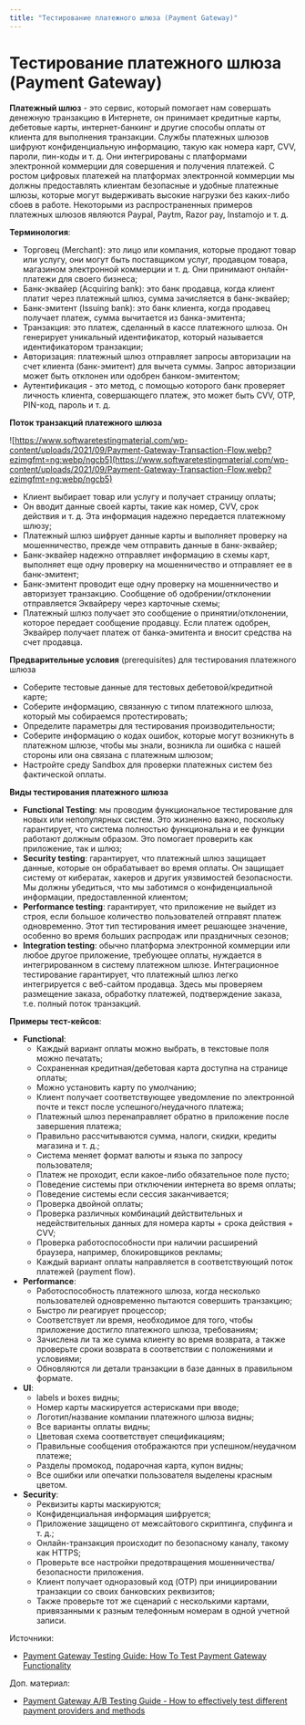 ```yaml
---
title: "Тестирование платежного шлюза (Payment Gateway)"
---
```


# Тестирование платежного шлюза (Payment Gateway)

**Платежный шлюз** - это сервис, который помогает нам совершать денежную транзакцию в Интернете, он принимает кредитные карты, дебетовые карты, интернет-банкинг и другие способы оплаты от клиента для выполнения транзакции. Службы платежных шлюзов шифруют конфиденциальную информацию, такую ​​как номера карт, CVV, пароли, пин-коды и т. д. Они интегрированы с платформами электронной коммерции для совершения и получения платежей. С ростом цифровых платежей на платформах электронной коммерции мы должны предоставлять клиентам безопасные и удобные платежные шлюзы, которые могут выдерживать высокие нагрузки без каких-либо сбоев в работе. Некоторыми из распространенных примеров платежных шлюзов являются Paypal, Paytm, Razor pay, Instamojo и т. д.

**Терминология**:

* Торговец (Merchant): это лицо или компания, которые продают товар или услугу, они могут быть поставщиком услуг, продавцом товара, магазином электронной коммерции и т. д. Они принимают онлайн-платежи для своего бизнеса;
* Банк-эквайер (Acquiring bank): это банк продавца, когда клиент платит через платежный шлюз, сумма зачисляется в банк-эквайер;
* Банк-эмитент (Issuing bank): это банк клиента, когда продавец получает платеж, сумма вычитается из банка-эмитента;
* Транзакция: это платеж, сделанный в кассе платежного шлюза. Он генерирует уникальный идентификатор, который называется идентификатором транзакции;
* Авторизация: платежный шлюз отправляет запросы авторизации на счет клиента (банк-эмитент) для вычета суммы. Запрос авторизации может быть отклонен или одобрен банком-эмитентом;
* Аутентификация - это метод, с помощью которого банк проверяет личность клиента, совершающего платеж, это может быть CVV, OTP, PIN-код, пароль и т. д.

**Поток транзакций платежного шлюза**

![https://www.softwaretestingmaterial.com/wp-content/uploads/2021/09/Payment-Gateway-Transaction-Flow.webp?ezimgfmt=ng:webp/ngcb5](https://www.softwaretestingmaterial.com/wp-content/uploads/2021/09/Payment-Gateway-Transaction-Flow.webp?ezimgfmt=ng:webp/ngcb5)

* Клиент выбирает товар или услугу и получает страницу оплаты;
* Он вводит данные своей карты, такие как номер, CVV, срок действия и т. д. Эта информация надежно передается платежному шлюзу;
* Платежный шлюз шифрует данные карты и выполняет проверку на мошенничество, прежде чем отправить данные в банк-эквайер;
* Банк-эквайер надежно отправляет информацию в схемы карт, выполняет еще одну проверку на мошенничество и отправляет ее в банк-эмитент;
* Банк-эмитент проводит еще одну проверку на мошенничество и авторизует транзакцию. Сообщение об одобрении/отклонении отправляется Эквайреру через карточные схемы;
* Платежный шлюз получает это сообщение о принятии/отклонении, которое передает сообщение продавцу. Если платеж одобрен, Эквайрер получает платеж от банка-эмитента и вносит средства на счет продавца.

**Предварительные условия** (prerequisites) для тестирования платежного шлюза

* Соберите тестовые данные для тестовых дебетовой/кредитной карте;
* Соберите информацию, связанную с типом платежного шлюза, который мы собираемся протестировать;
* Определите параметры для тестирования производительности;
* Соберите информацию о кодах ошибок, которые могут возникнуть в платежном шлюзе, чтобы мы знали, возникла ли ошибка с нашей стороны или она связана с платежным шлюзом;
* Настройте среду Sandbox для проверки платежных систем без фактической оплаты.

**Виды тестирования платежного шлюза**

* **Functional Testing**: мы проводим функциональное тестирование для новых или непопулярных систем. Это жизненно важно, поскольку гарантирует, что система полностью функциональна и ее функции работают должным образом. Это помогает проверить как приложение, так и шлюз;
* **Security testing**: гарантирует, что платежный шлюз защищает данные, которые он обрабатывает во время оплаты. Он защищает систему от кибератак, хакеров и других уязвимостей безопасности. Мы должны убедиться, что мы заботимся о конфиденциальной информации, предоставленной клиентом;
* **Performance testing**: гарантирует, что приложение не выйдет из строя, если большое количество пользователей отправят платеж одновременно. Этот тип тестирования имеет решающее значение, особенно во время больших распродаж или праздничных сезонов;
* **Integration testing**: обычно платформа электронной коммерции или любое другое приложение, требующее оплаты, нуждается в интегрированном в систему платежном шлюзе. Интеграционное тестирование гарантирует, что платежный шлюз легко интегрируется с веб-сайтом продавца. Здесь мы проверяем размещение заказа, обработку платежей, подтверждение заказа, т.е. полный поток транзакций.

**Примеры тест-кейсов**:

* **Functional**:
  * Каждый вариант оплаты можно выбрать, в текстовые поля можно печатать;
  * Сохраненная кредитная/дебетовая карта доступна на странице оплаты;
  * Можно установить карту по умолчанию;
  * Клиент получает соответствующее уведомление по электронной почте и текст после успешного/неудачного платежа;
  * Платежный шлюз перенаправляет обратно в приложение после завершения платежа;
  * Правильно рассчитываются сумма, налоги, скидки, кредиты магазина и т. д.;
  * Система меняет формат валюты и языка по запросу пользователя;
  * Платеж не проходит, если какое-либо обязательное поле пусто;
  * Поведение системы при отключении интернета во время оплаты;
  * Поведение системы если сессия заканчивается;
  * Проверка двойной оплаты;
  * Проверка различных комбинаций действительных и недействительных данных для номера карты + срока действия + CVV;
  * Проверка работоспособности при наличии расширений браузера, например, блокировщиков рекламы;
  * Каждый вариант оплаты направляется в соответствующий поток платежей (payment flow).
* **Performance**:
  * Работоспособность платежного шлюза, когда несколько пользователей одновременно пытаются совершить транзакцию;
  * Быстро ли реагирует процессор;
  * Соответствует ли время, необходимое для того, чтобы приложение достигло платежного шлюза, требованиям;
  * Зачислена ли та же сумма клиенту во время возврата, а также проверьте сроки возврата в соответствии с положениями и условиями;
  * Обновляются ли детали транзакции в базе данных в правильном формате.
* **UI**:
  * labels и boxes видны;
  * Номер карты маскируется астерисками при вводе;
  * Логотип/название компании платежного шлюза видны;
  * Все варианты оплаты видны;
  * Цветовая схема соответствует спецификациям;
  * Правильные сообщения отображаются при успешном/неудачном платеже;
  * Разделы промокод, подарочная карта, купон видны;
  * Все ошибки или опечатки пользователя выделены красным цветом.
* **Security**:
  * Реквизиты карты маскируются;
  * Конфиденциальная информация шифруется;
  * Приложение защищено от межсайтового скриптинга, спуфинга и т. д.;
  * Онлайн-транзакция происходит по безопасному каналу, такому как HTTPS;
  * Проверьте все настройки предотвращения мошенничества/безопасности приложения.
  * Клиент получает одноразовый код (OTP) при инициировании транзакции со своих банковских реквизитов;
  * Также проверьте тот же сценарий с несколькими картами, привязанными к разным телефонным номерам в одной учетной записи.

Источники:

* [Payment Gateway Testing Guide: How To Test Payment Gateway Functionality](https://www.softwaretestingmaterial.com/payment-gateway-testing/)

Доп. материал:

* [Payment Gateway A/B Testing Guide - How to effectively test different payment providers and methods](https://securionpay.com/blog/payment-gateway-ab-testing/)
